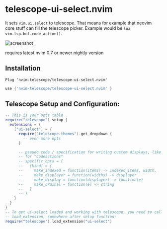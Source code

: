 # telescope-ui-select.nvim

It sets `vim.ui.select` to telescope. That means for example that neovim core
stuff can fill the telescope picker. Example would be
`lua vim.lsp.buf.code_action()`.

![screenshot](https://user-images.githubusercontent.com/66286082/154263222-ccecd75a-9b4b-410f-9843-1f300638aecf.png)

requires latest nvim 0.7 or newer nightly version

## Installation

```viml
Plug 'nvim-telescope/telescope-ui-select.nvim'
```


```lua
use {'nvim-telescope/telescope-ui-select.nvim' }
```

## Telescope Setup and Configuration:

```lua
-- This is your opts table
require("telescope").setup {
  extensions = {
    ["ui-select"] = {
      require("telescope.themes").get_dropdown {
        -- even more opts
      }

      -- pseudo code / specification for writing custom displays, like the one
      -- for "codeactions"
      -- specific_opts = {
      --   [kind] = {
      --     make_indexed = function(items) -> indexed_items, width,
      --     make_displayer = function(widths) -> displayer
      --     make_display = function(displayer) -> function(e)
      --     make_ordinal = function(e) -> string
      --   }
      -- }
    }
  }
}
-- To get ui-select loaded and working with telescope, you need to call
-- load_extension, somewhere after setup function:
require("telescope").load_extension("ui-select")
```
